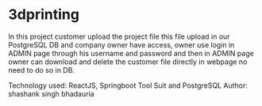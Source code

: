 # 3dprinting
In this project customer upload the project file this file upload in our PostgreSQL DB and company owner have access, owner use login in ADMIN page through his username and password and then in ADMIN page owner can download and delete the customer file directly in webpage no need to do so in DB.

Technology used: ReactJS, Springboot Tool Suit and PostgreSQL
Author: shashank singh bhadauria
